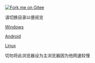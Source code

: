 <a href='https://gitee.com/yao2019ss/install_torbrowser'><img src='https://gitee.com/yao2019ss/install_torbrowser/widgets/widget_2.svg' alt='Fork me on Gitee'></img></a>

请切换目录以便阅览

[Windows](https://gitee.com/yao2019ss/install_torbrowser/tree/master/windows)

[Android](https://gitee.com/yao2019ss/install_torbrowser/tree/master/android)

[Linux](https://gitee.com/yao2019ss/install_torbrowser/tree/master/linux)

切勿将此浏览器设为主浏览器因为他网速较慢